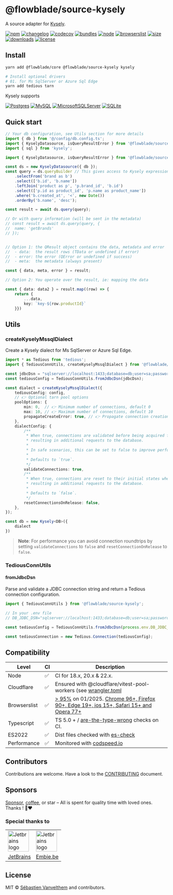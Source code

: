 # @flowblade/source-kysely

A source adapter for [Kysely](https://github.com/kysely-org/kysely).

[![npm](https://img.shields.io/npm/v/@flowblade/source-kysely?style=for-the-badge&label=Npm&labelColor=444&color=informational)](https://www.npmjs.com/package/@flowblade/source-kysely)
[![changelog](https://img.shields.io/static/v1?label=&message=changelog&logo=github&style=for-the-badge&labelColor=444&color=informational)](https://github.com/belgattitude/flowblade/blob/main/packages/source-kysely/CHANGELOG.md)
[![codecov](https://img.shields.io/codecov/c/github/belgattitude/flowblade?logo=codecov&label=Unit&flag=flowblade-source-kysely-unit&style=for-the-badge&labelColor=444)](https://app.codecov.io/gh/belgattitude/flowblade/tree/main/packages%2Fsource-kysely)
[![bundles](https://img.shields.io/static/v1?label=&message=cjs|esm@treeshake&logo=webpack&style=for-the-badge&labelColor=444&color=informational)](https://github.com/belgattitude/flowblade/blob/main/packages/source-kysely/.size-limit.cjs)
[![node](https://img.shields.io/static/v1?label=Node&message=18%2b&logo=node.js&style=for-the-badge&labelColor=444&color=informational)](#compatibility)
[![browserslist](https://img.shields.io/static/v1?label=Browser&message=%3E96%25&logo=googlechrome&style=for-the-badge&labelColor=444&color=informational)](#compatibility)
[![size](https://img.shields.io/bundlephobia/minzip/@flowblade/source-kysely@latest?label=Max&style=for-the-badge&labelColor=444&color=informational)](https://bundlephobia.com/package/@flowblade/source-kysely@latest)
[![downloads](https://img.shields.io/npm/dm/@flowblade/source-kysely?style=for-the-badge&labelColor=444)](https://www.npmjs.com/package/@flowblade/source-kysely)
[![license](https://img.shields.io/npm/l/@flowblade/source-kysely?style=for-the-badge&labelColor=444)](https://github.com/belgattitude/flowblade/blob/main/LICENSE)

## Install

```bash
yarn add @flowblade/core @flowblade/source-kysely kysely

# Install optional drivers
# 01. for Ms SqlServer or Azure Sql Edge
yarn add tedious tarn
```

Kysely supports

[![Postgres](https://img.shields.io/badge/postgres-%23316192.svg?style=flat&logo=postgresql&logoColor=white)](https://kysely.dev/docs/getting-started?dialect=postgresql)
[![MySQL](https://img.shields.io/badge/mysql-4479A1.svg?style=flat&logo=mysql&logoColor=white)](https://kysely.dev/docs/getting-started?dialect=mysql)
[![MicrosoftSQLServer](https://img.shields.io/badge/Microsoft%20SQL%20Server-CC2927?style=flat&logo=microsoft%20sql%20server&logoColor=white)](https://kysely.dev/docs/getting-started?dialect=mssql)
[![SQLite](https://img.shields.io/badge/sqlite-%2307405e.svg?style=flat&logo=sqlite&logoColor=white)](https://kysely.dev/docs/getting-started?dialect=sqlite)

## Quick start

```typescript
// Your db configuration, see Utils section for more details
import { db } from '@/config/db.config.ts'; 
import { KyselyDatasource, isQueryResultError } from '@flowblade/source-kysely';
import { sql } from 'kysely';

import { KyselyDatasource, isQueryResultError } from '@flowblade/source-kysely';

const ds = new KyselyDatasource({ db });
const query = ds.queryBuilder // This gives access to Kysely expression builder
    .selectFrom('brand as b')
    .select(['b.id', 'b.name'])
    .leftJoin('product as p', 'p.brand_id', 'b.id')
    .select(['p.id as product_id', 'p.name as product_name'])
    .where('b.created_at', '<', new Date())
    .orderBy('b.name', 'desc');

const result = await ds.query(query);

// Or with query information (will be sent in the metadata)
// const result = await ds.query(query, {
//  name: 'getBrands'
// });


// Option 1: the QResult object contains the data, metadata and error
//  - data:  the result rows (TData or undefined if error)
//  - error: the error (QError or undefined if success)
//  - meta:  the metadata (always present)

const { data, meta, error } = result;

// Option 2: You operate over the result, ie: mapping the data

const { data: data2 } = result.map((row) => {
    return {
        ...data,
        key: `key-${row.productId}`
    }})
```

## Utils

### createKyselyMssqlDialect

Create a Kysely dialect for Ms SqlServer or Azure Sql Edge.

```typescript
import * as Tedious from 'tedious';
import { TediousConnUtils, createKyselyMssqlDialect } from '@flowblade/source-kysely';

const jdbcDsn = "sqlserver://localhost:1433;database=db;user=sa;password=pwd;trustServerCertificate=true;encrypt=false";
const tediousConfig = TediousConnUtils.fromJdbcDsn(jdbcDsn);

const dialect = createKyselyMssqlDialect({
    tediousConfig: config,
    // 👉 Optional tarn pool options
    poolOptions: {
        min: 0,  // 👉 Minimum number of connections, default 0
        max: 10, // 👉 Maximum number of connections, default 10
        propagateCreateError: true, // 👉 Propagate connection creation errors, default false
    },
    dialectConfig: {
        /**
         * When true, connections are validated before being acquired from the pool,
         * resulting in additional requests to the database.
         *
         * In safe scenarios, this can be set to false to improve performance.
         *
         * Defaults to `true`.
         */
        validateConnections: true,
        /**
         * When true, connections are reset to their initial states when released back to the pool,
         * resulting in additional requests to the database.
         *
         * Defaults to `false`.
         */
        resetConnectionsOnRelease: false,
    },
});

const db = new Kysely<DB>({
    dialect
})
```

> **Note**: For performance you can avoid connection roundtrips by setting `validateConnections` to `false`
> and `resetConnectionOnRelease` to `false`. 

### TediousConnUtils

#### fromJdbcDsn

Parse and validate a JDBC connection string and return a Tedious connection configuration.

```typescript
import { TediousConnUtils } from '@flowblade/source-kysely';

// In your .env file
// DB_JDBC_DSN="sqlserver://localhost:1433;database=db;user=sa;password=pwd;trustServerCertificate=true;encrypt=false";

const tediousConfig = TediousConnUtils.fromJdbcDsn(process.env.DB_JDBC_DSN);

const tediousConnection = new Tedious.Connection(tediousConfig);
```

## Compatibility

| Level      | CI | Description                                                                                                                                                                                                                                                                                                                                                            |
|------------|----|------------------------------------------------------------------------------------------------------------------------------------------------------------------------------------------------------------------------------------------------------------------------------------------------------------------------------------------------------------------------|  
| Node       | ✅  | CI for 18.x, 20.x & 22.x.                                                                                                                                                                                                                                                                                                                                              |
| Cloudflare | ✅  | Ensured with @cloudflare/vitest-pool-workers (see [wrangler.toml](https://github.com/belgattitude/flowblade/blob/main/devtools/vitest/wrangler.toml)                                                                                                                                                                                                                   |
| Browserslist | ✅  | [> 95%](https://browserslist.dev/?q=ZGVmYXVsdHMsIGNocm9tZSA%2BPSA5NiwgZmlyZWZveCA%2BPSAxMDUsIGVkZ2UgPj0gMTEzLCBzYWZhcmkgPj0gMTUsIGlvcyA%2BPSAxNSwgb3BlcmEgPj0gMTAzLCBub3QgZGVhZA%3D%3D) on 01/2025. [Chrome 96+, Firefox 90+, Edge 19+, ios 15+, Safari 15+ and Opera 77+](https://github.com/belgattitude/flowblade/blob/main/packages/source-kysely/.browserslistrc) |
| Typescript | ✅  | TS 5.0 + / [are-the-type-wrong](https://github.com/arethetypeswrong/arethetypeswrong.github.io) checks on CI.                                                                                                                                                                                                                                                          |
| ES2022     | ✅  | Dist files checked with [es-check](https://github.com/yowainwright/es-check)                                                                                                                                                                                                                                                                                           |
| Performance| ✅  | Monitored with [codspeed.io](https://codspeed.io/belgattitude/flowblade)                                                                                                                                                                                                                                                                                               |



## Contributors

Contributions are welcome. Have a look to the [CONTRIBUTING](https://github.com/belgattitude/flowblade/blob/main/CONTRIBUTING.md) document.

## Sponsors

[Sponsor](<[sponsorship](https://github.com/sponsors/belgattitude)>), [coffee](<(https://ko-fi.com/belgattitude)>),
or star – All is spent for quality time with loved ones. Thanks ! 🙏❤️

### Special thanks to

<table>
  <tr>
    <td>
      <a href="https://www.jetbrains.com/?ref=belgattitude" target="_blank">
         <img width="65" src="https://asset.brandfetch.io/idarKiKkI-/id53SttZhi.jpeg" alt="Jetbrains logo" />
      </a>
    </td>
    <td>
      <a href="https://www.embie.be/?ref=belgattitude" target="_blank">
        <img width="65" src="https://avatars.githubusercontent.com/u/98402122?s=200&v=4" alt="Jetbrains logo" />    
      </a>
    </td>
  </tr>
  <tr>
    <td align="center">
      <a href="https://www.jetbrains.com/?ref=belgattitude" target="_blank">JetBrains</a>
    </td>
    <td align="center">
      <a href="https://www.embie.be/?ref=belgattitude" target="_blank">Embie.be</a>
    </td>
   </tr>
</table>

## License

MIT © [Sébastien Vanvelthem](https://github.com/belgattitude) and contributors.
